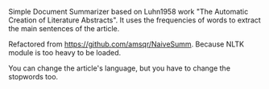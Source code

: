 Simple Document Summarizer based on Luhn1958 work "The Automatic Creation of Literature Abstracts".
It uses the frequencies of words to extract the main sentences of the article.

Refactored from https://github.com/amsqr/NaiveSumm.
Because NLTK module is too heavy to be loaded.

You can change the article's language, but you have to change the stopwords too.
